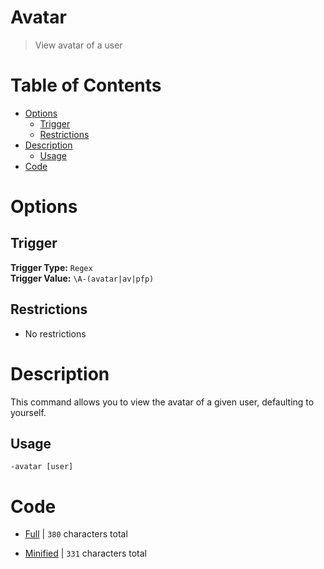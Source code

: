 # Avatar
> View avatar of a user

# Table of Contents
* [Options](#Options)
	* [Trigger](##Trigger)
	* [Restrictions](#Restrictions)
* [Description](#Description)
	* [Usage](##Usage)
* [Code](#Code)


# Options
## Trigger
**Trigger Type:** `Regex`<br>
**Trigger Value:** `\A-(avatar|av|pfp)`

## Restrictions
* No restrictions

# Description
This command allows you to view the avatar of a given user, defaulting to yourself.

## Usage
`-avatar [user]`

# Code
* [Full](./avatar.cc.go) | `380` characters total<br>

* [Minified](./avatar.minified.go) | `331` characters total
